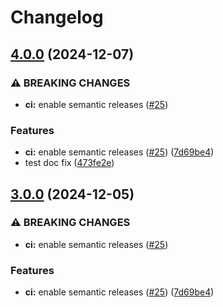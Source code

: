 # Changelog

## [4.0.0](https://github.com/3arthqu4ke/mc-runtime-test-test/compare/v3.0.0...4.0.0) (2024-12-07)


### ⚠ BREAKING CHANGES

* **ci:** enable semantic releases ([#25](https://github.com/3arthqu4ke/mc-runtime-test-test/issues/25))

### Features

* **ci:** enable semantic releases ([#25](https://github.com/3arthqu4ke/mc-runtime-test-test/issues/25)) ([7d69be4](https://github.com/3arthqu4ke/mc-runtime-test-test/commit/7d69be4f6a3c0481748551463ff381674be39845))
* test doc fix ([473fe2e](https://github.com/3arthqu4ke/mc-runtime-test-test/commit/473fe2efc1ecd0ed734e52e9a019848fa0318670))

## [3.0.0](https://github.com/headlesshq/mc-runtime-test/compare/2.4.2...3.0.0) (2024-12-05)


### ⚠ BREAKING CHANGES

* **ci:** enable semantic releases ([#25](https://github.com/headlesshq/mc-runtime-test/issues/25))

### Features

* **ci:** enable semantic releases ([#25](https://github.com/headlesshq/mc-runtime-test/issues/25)) ([7d69be4](https://github.com/headlesshq/mc-runtime-test/commit/7d69be4f6a3c0481748551463ff381674be39845))
